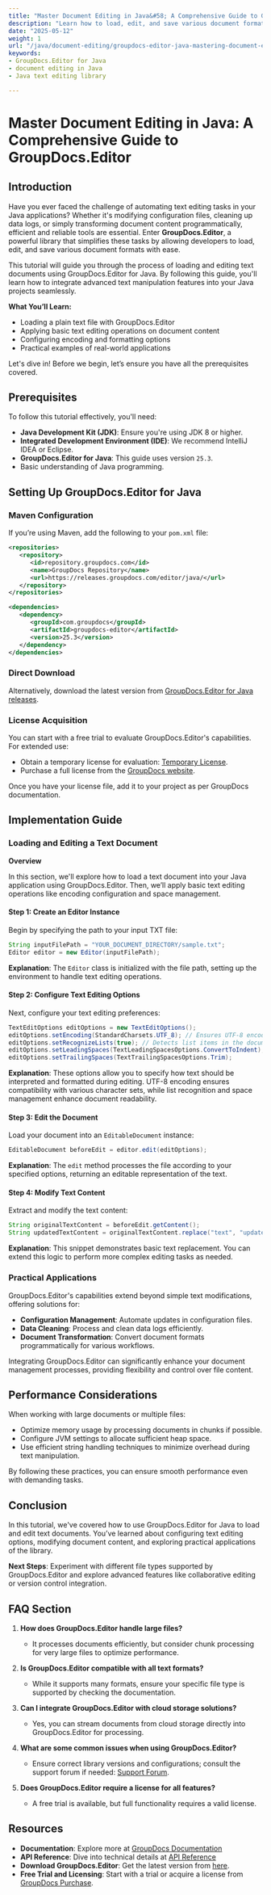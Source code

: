 ```yaml
---
title: "Master Document Editing in Java&#58; A Comprehensive Guide to GroupDocs.Editor"
description: "Learn how to load, edit, and save various document formats using GroupDocs.Editor for Java. Ideal for automating text editing tasks with ease."
date: "2025-05-12"
weight: 1
url: "/java/document-editing/groupdocs-editor-java-mastering-document-editing/"
keywords:
- GroupDocs.Editor for Java
- document editing in Java
- Java text editing library

---
```



# Master Document Editing in Java: A Comprehensive Guide to GroupDocs.Editor

## Introduction

Have you ever faced the challenge of automating text editing tasks in your Java applications? Whether it's modifying configuration files, cleaning up data logs, or simply transforming document content programmatically, efficient and reliable tools are essential. Enter **GroupDocs.Editor**, a powerful library that simplifies these tasks by allowing developers to load, edit, and save various document formats with ease.

This tutorial will guide you through the process of loading and editing text documents using GroupDocs.Editor for Java. By following this guide, you'll learn how to integrate advanced text manipulation features into your Java projects seamlessly.

**What You’ll Learn:**
- Loading a plain text file with GroupDocs.Editor
- Applying basic text editing operations on document content
- Configuring encoding and formatting options
- Practical examples of real-world applications

Let's dive in! Before we begin, let’s ensure you have all the prerequisites covered.

## Prerequisites

To follow this tutorial effectively, you'll need:
- **Java Development Kit (JDK)**: Ensure you're using JDK 8 or higher.
- **Integrated Development Environment (IDE)**: We recommend IntelliJ IDEA or Eclipse.
- **GroupDocs.Editor for Java**: This guide uses version `25.3`.
- Basic understanding of Java programming.

## Setting Up GroupDocs.Editor for Java

### Maven Configuration

If you’re using Maven, add the following to your `pom.xml` file:

```xml
<repositories>
   <repository>
      <id>repository.groupdocs.com</id>
      <name>GroupDocs Repository</name>
      <url>https://releases.groupdocs.com/editor/java/</url>
   </repository>
</repositories>

<dependencies>
   <dependency>
      <groupId>com.groupdocs</groupId>
      <artifactId>groupdocs-editor</artifactId>
      <version>25.3</version>
   </dependency>
</dependencies>
```

### Direct Download

Alternatively, download the latest version from [GroupDocs.Editor for Java releases](https://releases.groupdocs.com/editor/java/).

### License Acquisition

You can start with a free trial to evaluate GroupDocs.Editor's capabilities. For extended use:
- Obtain a temporary license for evaluation: [Temporary License](https://purchase.groupdocs.com/temporary-license).
- Purchase a full license from the [GroupDocs website](https://purchase.groupdocs.com/).

Once you have your license file, add it to your project as per GroupDocs documentation.

## Implementation Guide

### Loading and Editing a Text Document

**Overview**

In this section, we'll explore how to load a text document into your Java application using GroupDocs.Editor. Then, we’ll apply basic text editing operations like encoding configuration and space management.

#### Step 1: Create an Editor Instance

Begin by specifying the path to your input TXT file:

```java
String inputFilePath = "YOUR_DOCUMENT_DIRECTORY/sample.txt";
Editor editor = new Editor(inputFilePath);
```

**Explanation**: The `Editor` class is initialized with the file path, setting up the environment to handle text editing operations.

#### Step 2: Configure Text Editing Options

Next, configure your text editing preferences:

```java
TextEditOptions editOptions = new TextEditOptions();
editOptions.setEncoding(StandardCharsets.UTF_8); // Ensures UTF-8 encoding
editOptions.setRecognizeLists(true); // Detects list items in the document
editOptions.setLeadingSpaces(TextLeadingSpacesOptions.ConvertToIndent);
editOptions.setTrailingSpaces(TextTrailingSpacesOptions.Trim);
```

**Explanation**: These options allow you to specify how text should be interpreted and formatted during editing. UTF-8 encoding ensures compatibility with various character sets, while list recognition and space management enhance document readability.

#### Step 3: Edit the Document

Load your document into an `EditableDocument` instance:

```java
EditableDocument beforeEdit = editor.edit(editOptions);
```

**Explanation**: The `edit` method processes the file according to your specified options, returning an editable representation of the text.

#### Step 4: Modify Text Content

Extract and modify the text content:

```java
String originalTextContent = beforeEdit.getContent();
String updatedTextContent = originalTextContent.replace("text", "updated text");
```

**Explanation**: This snippet demonstrates basic text replacement. You can extend this logic to perform more complex editing tasks as needed.

### Practical Applications

GroupDocs.Editor's capabilities extend beyond simple text modifications, offering solutions for:
- **Configuration Management**: Automate updates in configuration files.
- **Data Cleaning**: Process and clean data logs efficiently.
- **Document Transformation**: Convert document formats programmatically for various workflows.

Integrating GroupDocs.Editor can significantly enhance your document management processes, providing flexibility and control over file content.

## Performance Considerations

When working with large documents or multiple files:
- Optimize memory usage by processing documents in chunks if possible.
- Configure JVM settings to allocate sufficient heap space.
- Use efficient string handling techniques to minimize overhead during text manipulation.

By following these practices, you can ensure smooth performance even with demanding tasks.

## Conclusion

In this tutorial, we've covered how to use GroupDocs.Editor for Java to load and edit text documents. You’ve learned about configuring text editing options, modifying document content, and exploring practical applications of the library.

**Next Steps**: Experiment with different file types supported by GroupDocs.Editor and explore advanced features like collaborative editing or version control integration.

## FAQ Section

1. **How does GroupDocs.Editor handle large files?**
   - It processes documents efficiently, but consider chunk processing for very large files to optimize performance.

2. **Is GroupDocs.Editor compatible with all text formats?**
   - While it supports many formats, ensure your specific file type is supported by checking the documentation.

3. **Can I integrate GroupDocs.Editor with cloud storage solutions?**
   - Yes, you can stream documents from cloud storage directly into GroupDocs.Editor for processing.

4. **What are some common issues when using GroupDocs.Editor?**
   - Ensure correct library versions and configurations; consult the support forum if needed: [Support Forum](https://forum.groupdocs.com/c/editor/).

5. **Does GroupDocs.Editor require a license for all features?**
   - A free trial is available, but full functionality requires a valid license.

## Resources
- **Documentation**: Explore more at [GroupDocs Documentation](https://docs.groupdocs.com/editor/java/)
- **API Reference**: Dive into technical details at [API Reference](https://reference.groupdocs.com/editor/java/)
- **Download GroupDocs.Editor**: Get the latest version from [here](https://releases.groupdocs.com/editor/java/).
- **Free Trial and Licensing**: Start with a trial or acquire a license from [GroupDocs Purchase](https://purchase.groupdocs.com/temporary-license).
